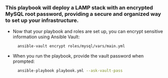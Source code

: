 ### This playbook will deploy a LAMP stack with an encrypted MySQL root password, providing a secure and organized way to set up your infrastructure.


* Now that your playbook and roles are set up, you can encrypt sensitive information using Ansible Vault:

   ```sh
     ansible-vault encrypt roles/mysql/vars/main.yml
   ```


* When you run the playbook, provide the vault password when prompted:

    ```sh
      ansible-playbook playbook.yml --ask-vault-pass
    ```
